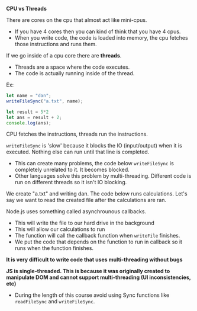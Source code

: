 **CPU vs Threads**

There are cores on the cpu that almost act like mini-cpus.
- If you have 4 cores then you can kind of think that you have 4 cpus.
- When you write code, the code is loaded into memory, the cpu fetches those instructions and runs them.

If we go inside of a cpu core there are **threads**.
- Threads are a space where the code executes.
- The code is actually running inside of the thread.

Ex:

```Javascript
let name = "dan";
writeFileSync("a.txt", name);

let result = 5*2
let ans = result + 2;
console.log(ans);
```
CPU fetches the instructions, threads run the instructions.

`writeFileSync` is 'slow' because it blocks the IO (input/output) when it is executed. Nothing else can run until that line is completed.
- This can create many problems, the code below `writeFileSync` is completely unrelated to it. It becomes blocked.
- Other languages solve this problem by multi-threading. Different code is run on different threads so it isn't IO blocking.

We create "a.txt" and writing dan. The code below runs calculations. Let's say we want to read the created file after the calculations are ran.

Node.js uses something called asynchrounous callbacks.
- This will write the file to our hard drive in the background
- This will allow our calculations to run
- The function will call the callback function when `writeFile` finishes.
- We put the code that depends on the function to run in callback so it runs when the function finishes.



**It is very difficult to write code that uses multi-threading without bugs**

**JS is single-threaded. This is because it was originally created to manipulate DOM and cannot support multi-threading (UI inconsistencies, etc)**

- During the length of this course avoid using Sync functions like `readFileSync` and `writeFileSync`.
